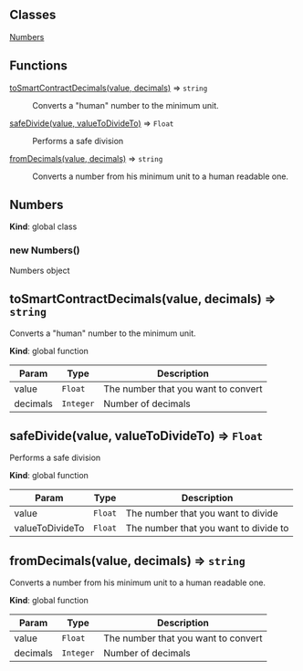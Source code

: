 ## Classes

<dl>
<dt><a href="#Numbers">Numbers</a></dt>
<dd></dd>
</dl>

## Functions

<dl>
<dt><a href="#toSmartContractDecimals">toSmartContractDecimals(value, decimals)</a> ⇒ <code>string</code></dt>
<dd><p>Converts a &quot;human&quot; number to the minimum unit.</p>
</dd>
<dt><a href="#safeDivide">safeDivide(value, valueToDivideTo)</a> ⇒ <code>Float</code></dt>
<dd><p>Performs a safe division</p>
</dd>
<dt><a href="#fromDecimals">fromDecimals(value, decimals)</a> ⇒ <code>string</code></dt>
<dd><p>Converts a number from his minimum unit to a human readable one.</p>
</dd>
</dl>

<a name="Numbers"></a>

## Numbers
**Kind**: global class  
<a name="new_Numbers_new"></a>

### new Numbers()
Numbers object

<a name="toSmartContractDecimals"></a>

## toSmartContractDecimals(value, decimals) ⇒ <code>string</code>
Converts a "human" number to the minimum unit.

**Kind**: global function  

| Param | Type | Description |
| --- | --- | --- |
| value | <code>Float</code> | The number that you want to convert |
| decimals | <code>Integer</code> | Number of decimals |

<a name="safeDivide"></a>

## safeDivide(value, valueToDivideTo) ⇒ <code>Float</code>
Performs a safe division

**Kind**: global function  

| Param | Type | Description |
| --- | --- | --- |
| value | <code>Float</code> | The number that you want to divide |
| valueToDivideTo | <code>Float</code> | The number that you want to divide to |

<a name="fromDecimals"></a>

## fromDecimals(value, decimals) ⇒ <code>string</code>
Converts a number from his minimum unit to a human readable one.

**Kind**: global function  

| Param | Type | Description |
| --- | --- | --- |
| value | <code>Float</code> | The number that you want to convert |
| decimals | <code>Integer</code> | Number of decimals |

